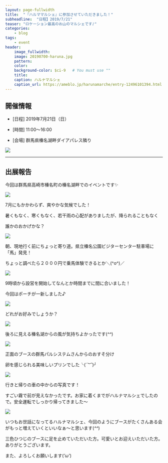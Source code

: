 ```yaml
---
layout: page-fullwidth
title:  "『ハルママルシェ』に参加させていただきました！"
subheadline:  "日程】2019/7/21"
teaser: "ロケーション最高のお山のマルシェです♪"
categories:
    - blog
tags:
    - event
header:
    image_fullwidth:
    image: 20190700-haruna.jpg
    pattern:
    color:
    background-color: $ci-9   # You must use ""
    title:
    caption: ハルナマルシェ
    caption_url: https://ameblo.jp/harunamarche/entry-12496101394.html
---
```


## 開催情報

* [日程] 2019年7月21日（日）

* [時間] 11:00〜16:00 

* [会場] 群馬県榛名湖畔ダイアパレス隣り

![](https://lh3.googleusercontent.com/pw/ACtC-3fBnExSq6aSNeFlG61hSLyzQZrGyczBOhTSnaBzDVfM6ZYgc8YCqDDe4yEXG_bReNgUqrWZmCqY4t2KwPvny7i2tAr-4-zQ0V8TqImVKL4ECjeQLzHA7EPpgAw1D3UF9GDkQsqmkL7eYhpL2mb8IfVM=w597-h336-no?authuser=2)

---

## 出展報告

今回は群馬県高崎市榛名町の榛名湖畔でのイベントです✨

![](https://lh3.googleusercontent.com/pw/ACtC-3eKG-KFBINuPt35gyqk_XCx5pZTF10MQOQsT6SEcjMz4DEiUwBqCY7a0B2Ln46SAKxj10wdc7fHbr7Gv2diIR3Cm9DJ9diLKijmiZ-MyO48jEMWIMXU-Xm6hLCoCns8reCBjRfrSr3BYk87HQymhY1H=w598-h337-no?authuser=2)

7月にもかかわらず、爽やかな気候でした！

暑くもなく、寒くもなく、若干雨の心配がありましたが、降られることもなく

誰かのおかげかな？

![](https://lh3.googleusercontent.com/pw/ACtC-3epFBCis-T_1HyaTS3OXxnPn1rRd2T1ObnlZXbC9kF7pRtInlCsoiLB0kkGGrlUQAHMFefHwp_0N3Dufdl2AfaBlWFwboMTvjisMZjySs3CX6ohqjhApw1hn5Qvp26vYiEIpwCixLUjcrZ1871ygUwU=w586-h332-no?authuser=2)

朝、現地行く前にちょっと寄り道。県立榛名公園ビジターセンター駐車場に「馬」発見！

ちょっと調べたら２０００円で乗馬体験できるとか＼(^o^)／

![](https://lh3.googleusercontent.com/pw/ACtC-3cduQsqCmIpj6aLPJw5qUnWPUU3RJDHhM6m_ByGlkG_B23b6XfQJhj6K1EV4QmNzFo3od-H5ximPBtbuTYHRe_0XO6Cn4h54t51hZx8Z9oyrnEi_QImj04XjUsP2kaZHBUEyPz0JK6H9ArD0WAqtZsZ=w595-h332-no?authuser=2)

9時頃から設営を開始してなんとか時間までに間に合いました！

今回はポーチが一新しました♪

![](https://lh3.googleusercontent.com/pw/ACtC-3fE0Z-Mf0vaKyEMSmglZtw-BG-WD6lkKt0ydvCRYdpelI61-1qf5ud7kPdfwJjERtbWHEEK20pUM2UHnHVbFY0XXbQYMrYSs2mo7-6jj5yHw_AzuXeZFSVy7W5TiJkikTXSOAybW729xwlUbawZbHK9=w596-h332-no?authuser=2)

どれがお好みでしょうか？

![](https://lh3.googleusercontent.com/pw/ACtC-3dG7lpOhxZ2CzhbY1M6Xx2MSekzkmZ7TvYLkI5k2lCfBh16F0xEgfSftTt65kSk99Ee8jRtU96t_zv7XpF9SLub5Z7dF4nKEcgTZfTk8_cIPor1NeAJpXorEP81f23tftDwXFcszyZqc7Hd9bnkisrp=w593-h333-no?authuser=2)

後ろに見える榛名湖からの風が気持ちよかったです(*^^*)

![](https://lh3.googleusercontent.com/pw/ACtC-3e9KgvXZ7F_aiZxwWep0UMA6-l6yMptXv5yAQ9R7jmNFKD7Si_ynVS1JZn34GVvFWQbbyyF4GJ8_V49tVmcdH6SSpRcsZR2c4MCG0tUZvjHg9UVgpSctvdpF2nu5PIVxQyre7Efws0QXox-1EOwP4m5=w595-h329-no?authuser=2)

正面のブースの群馬パルシステムさんからのおすそ分け

卵を感じられる美味しいプリンでした╰(*´︶`*)╯

![](https://lh3.googleusercontent.com/pw/ACtC-3d69GePjzfauZ_8mEsCiuNbJj1NrfXNhLeV51IH1anJlnrFhXk-JjYuLYC-6i30dKl3j9WxZv79dP9mBL61CmcAcOe1dspsTouEH7fh-BSikgI0W5rbbVZGMS13kZXlaswb-GMjk2-TOjBsADvtQ_wz=w570-h556-no?authuser=2)

行きと帰りの車の中からの写真です！

すごい霧で前が見えなかったです。お家に着くまでがハルナマルシェでしたので。安全運転でしっかり帰ってきました～

![](https://lh3.googleusercontent.com/pw/ACtC-3chPAzeLfVIHuZTS4SugSZpObW6f_TKsX62pIMoMtZhIG6dOsUViMQIoDCfO9eAb6c8KiP75_XxjuHd39VP0FPWJPf235Cg1eU8ZgS8h8C4BQA16CAhWvGs0sAWGK4pxLNNsg1ws5WgqqKsz5uHYT-R=w472-h594-no?authuser=2)

いつもお世話になってるハルナマルシェ、今回のようにブースがたくさんある会がもっと増えていくといいなぁ～と思います(*^^*)

三色ひつじのブースに足を止めていただいた方。可愛いとお迎えいただいた方。ありがとうございます。

また、よろしくお願いします(*'ω'*)
